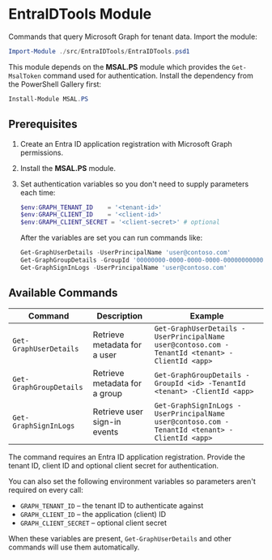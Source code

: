 # EntraIDTools Module

Commands that query Microsoft Graph for tenant data. Import the module:

```powershell
Import-Module ./src/EntraIDTools/EntraIDTools.psd1
```

This module depends on the **MSAL.PS** module which provides the `Get-MsalToken`
command used for authentication. Install the dependency from the PowerShell
Gallery first:

```powershell
Install-Module MSAL.PS
```

## Prerequisites

1. Create an Entra ID application registration with Microsoft Graph permissions.
2. Install the **MSAL.PS** module.
3. Set authentication variables so you don't need to supply parameters each time:

   ```powershell
   $env:GRAPH_TENANT_ID    = '<tenant-id>'
   $env:GRAPH_CLIENT_ID    = '<client-id>'
   $env:GRAPH_CLIENT_SECRET = '<client-secret>' # optional
   ```

   After the variables are set you can run commands like:

   ```powershell
   Get-GraphUserDetails -UserPrincipalName 'user@contoso.com'
   Get-GraphGroupDetails -GroupId '00000000-0000-0000-0000-000000000000'
   Get-GraphSignInLogs -UserPrincipalName 'user@contoso.com'
   ```

## Available Commands

| Command | Description | Example |
|---------|-------------|---------|
| `Get-GraphUserDetails` | Retrieve metadata for a user | `Get-GraphUserDetails -UserPrincipalName user@contoso.com -TenantId <tenant> -ClientId <app>` |
| `Get-GraphGroupDetails` | Retrieve metadata for a group | `Get-GraphGroupDetails -GroupId <id> -TenantId <tenant> -ClientId <app>` |
| `Get-GraphSignInLogs` | Retrieve user sign-in events | `Get-GraphSignInLogs -UserPrincipalName user@contoso.com -TenantId <tenant> -ClientId <app>` |

The command requires an Entra ID application registration. Provide the tenant ID, client ID and optional client secret for authentication.

You can also set the following environment variables so parameters aren't required on every call:

- `GRAPH_TENANT_ID` – the tenant ID to authenticate against
- `GRAPH_CLIENT_ID` – the application (client) ID
- `GRAPH_CLIENT_SECRET` – optional client secret

When these variables are present, `Get-GraphUserDetails` and other commands will use them automatically.

